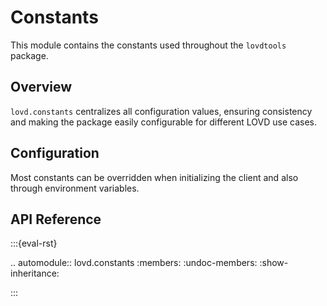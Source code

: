 # Constants

This module contains the constants used throughout the ``lovdtools`` package.

## Overview

``lovd.constants`` centralizes all configuration values, ensuring consistency and making the package easily configurable for different LOVD use cases.

## Configuration

Most constants can be overridden when initializing the client and also through environment variables.

## API Reference

:::{eval-rst}

.. automodule:: lovd.constants
   :members:
   :undoc-members:
   :show-inheritance:
   
:::